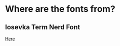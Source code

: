 # Where are the fonts from?

## Iosevka Term Nerd Font
[Here](https://github.com/ryanoasis/nerd-fonts/tree/master/patched-fonts/Iosevka/Regular/complete)
